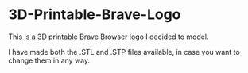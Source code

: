 # 3D-Printable-Brave-Logo
This is a 3D printable Brave Browser logo I decided to model.

I have made both the .STL and .STP files available, in case you want to change them in any way.
